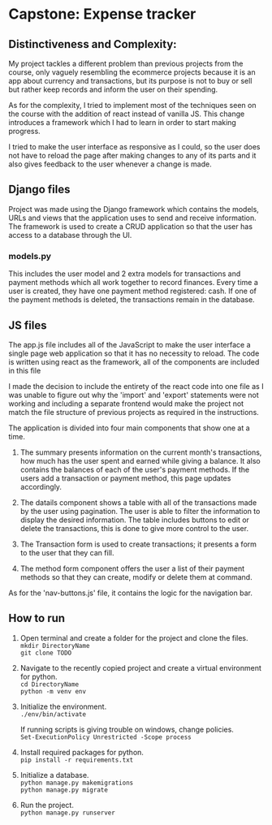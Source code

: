 # Capstone: Expense tracker
## Distinctiveness and Complexity:
My project tackles a different problem than previous projects from the course, only vaguely resembling the ecommerce projects because it is an app about currency and transactions, but its purpose is not to buy or sell but rather keep records and inform the user on their spending.

As for the complexity, I tried to implement most of the techniques seen on the course with the addition of react instead of vanilla JS. This change introduces a framework which I had to learn in order to start making progress.

I tried to make the user interface as responsive as I could, so the user does not have to reload the page after making changes to any of its parts and it also gives feedback to the user whenever a change is made.

## Django files
Project was made using the Django framework which contains the models, URLs and views that the application uses to send and receive information. The framework is used to create a CRUD application so that the user has access to a database through the UI.

### models.py
This includes the user model and 2 extra models for transactions and payment methods which all work together to record finances. Every time a user is created, they have one payment method registered: cash. If one of the payment methods is deleted, the transactions remain in the database.

## JS files
The app.js file includes all of the JavaScript to make the user interface a single page web application so that it has no necessity to reload. The code is written using react as the framework, all of the components are included in this file

I made the decision to include the entirety of the react code into one file as I was unable to figure out why the 'import' and 'export' statements were not working and including a separate frontend would make the project not match the file structure of previous projects as required in the instructions.

The application is divided into four main components that show one at a time.
1. The summary presents information on the current month's transactions, how much has the user spent and earned while giving a balance. It also contains the balances of each of the user's payment methods. If the users add a transaction or payment method, this page updates accordingly.

2. The datails component shows a table with all of the transactions made by the user using pagination. The user is able to filter the information to display the desired information. The table includes buttons to edit or delete the transactions, this is done to give more control to the user.

3. The Transaction form is used to create transactions; it presents a form to the user that they can fill.

4. The method form component offers the user a list of their payment methods so that they can create, modify or delete them at command.

As for the 'nav-buttons.js' file, it contains the logic for the navigation bar.

## How to run
1. Open terminal and create a folder for the project and clone the files. \
```mkdir DirectoryName``` \
```git clone TODO```

2. Navigate to the recently copied project and create a virtual environment for python. \
```cd DirectoryName``` \
```python -m venv env```

3. Initialize the environment. \
```./env/bin/activate```

    If running scripts is giving trouble on windows, change policies. \
    ```Set-ExecutionPolicy Unrestricted -Scope process```

4. Install required packages for python. \
```pip install -r requirements.txt```

5. Initialize a database. \
```python manage.py makemigrations``` \
```python manage.py migrate```

6. Run the project. \
```python manage.py runserver```